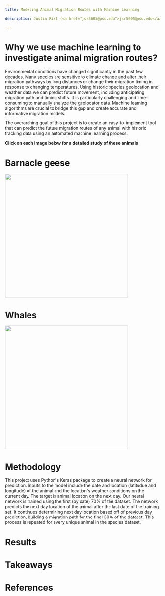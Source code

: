 ```yaml
---
title: Modeling Animal Migration Routes with Machine Learning

description: Justin Rist (<a href="jsr5605@psu.edu">jsr5605@psu.edu</a>), Junyan Tian (<a href="jxt717@psu.edu">jxt717@psu.edu</a>), Christine Cummings (<a href="cmc6720@psu.edu">cmc6720@psu.edu</a>)

---
```

# Why we use machine learning to investigate animal migration routes?
Environmental conditions have changed significantly in the past few decades. Many species are sensitive to climate change and alter their migration pathways by long distances or change their migration  timing in  response  to changing  temperatures. Using historic species geolocation and weather data we can predict future movement, including anticipating migration path and timing shifts. It  is  particularly  challenging  and  time-consuming  to  manually  analyze  the  geolocator  data. Machine  learning  algorithms are  crucial  to  bridge  this  gap  and create  accurate  and  informative migration models. 

The overarching goal of this project is to create an easy-to-implement tool that can predict the future migration routes of any animal with historic tracking data using an automated machine learning process. 

**Click on each image below for a detailed study of these animals**

# Barnacle geese

[<img src="https://media.gettyimages.com/photos/flock-of-barnacle-geese-taking-off-from-lake-picture-id584682566?s=2048x2048" width="400" >](https://jsrist0028.github.io/animalmigration/website/barnaclegeese)

# Whales
[<img src="https://media.gettyimages.com/photos/humpback-whale-and-calf-in-the-waters-of-tonga-picture-id936167240?s=612x612" width="400" >](https://jsrist0028.github.io/animalmigration/website/whale)


# Methodology 
This project uses Python's Keras package to create a neural network for prediction. Inputs to the model include the date and location (latitudue and longitude) of the animal and the location's weather conditions on the current day. The target is animal location on the next day. Our neural network is trained using the first (by date) 70% of the dataset. The network predicts the next day location of the animal after the last date of the training set. It continues determining next day location based off of previous day prediction, building a migration path for the final 30% of the dataset. This process is repeated for every unique animal in the species dataset.

# Results

# Takeaways

# References
